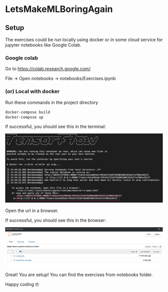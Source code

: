 # LetsMakeMLBoringAgain

## Setup

The exercises could be run locally using docker or in some cloud service for jupyter notebooks like Google Colab.

### Google colab

Go to https://colab.research.google.com/

File -> Open notebooks -> notebooks/Exercises.ipynb

### (or) Local with docker

Run these commands in the project directory

```
docker-compose build
docker-compose up
```

If successful, you should see this in the terminal:

![alt text](./RunJupyter.png)

Open the url in a browser.

If successful, you should see this in the browser:

![alt text](./JupyterHomepage.png)

Great! You are setup! You can find the exercises from notebooks folder.

Happy coding :nerd_face:
